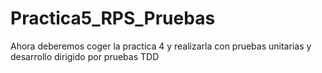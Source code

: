 Practica5_RPS_Pruebas
=====================

Ahora deberemos coger la practica 4 y realizarla con pruebas unitarias y desarrollo dirigido por pruebas TDD

